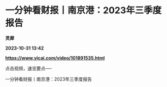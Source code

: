 # 一分钟看财报丨南京港：2023年三季度报告
**灵犀**

**2023-10-31 13:42**

**https://www.yicai.com/video/101891535.html**

点击视频，速览要点──

一分钟看财报丨南京港：2023年三季度报告
